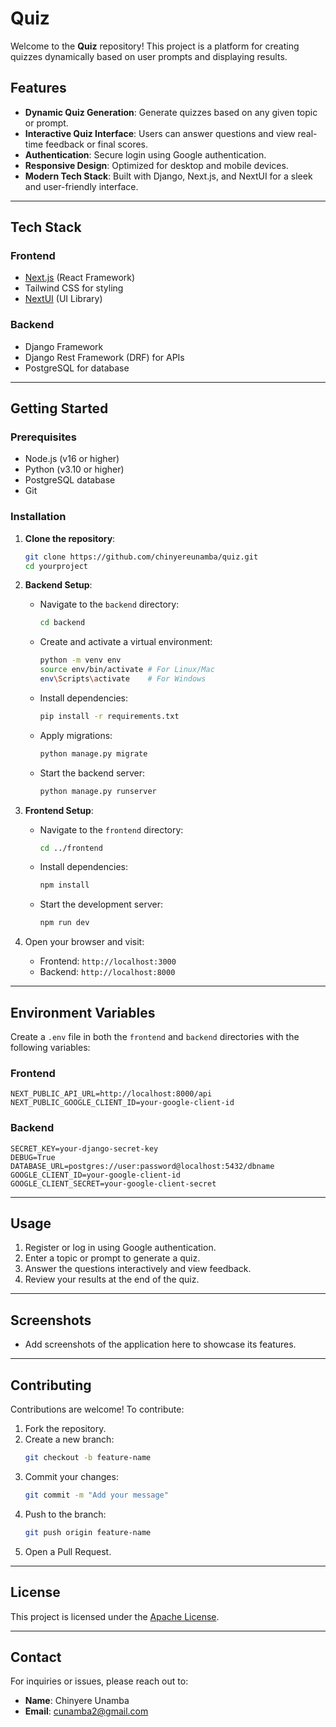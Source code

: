 # **Quiz**

Welcome to the **Quiz** repository! This project is a platform for creating quizzes dynamically based on user prompts and displaying results.

## **Features**

- **Dynamic Quiz Generation**: Generate quizzes based on any given topic or prompt.
- **Interactive Quiz Interface**: Users can answer questions and view real-time feedback or final scores.
- **Authentication**: Secure login using Google authentication.
- **Responsive Design**: Optimized for desktop and mobile devices.
- **Modern Tech Stack**: Built with Django, Next.js, and NextUI for a sleek and user-friendly interface.

---

## **Tech Stack**

### **Frontend**
- [Next.js](https://nextjs.org/) (React Framework)
- Tailwind CSS for styling
- [NextUI](https://nextui.com/) (UI Library)

### **Backend**
- Django Framework
- Django Rest Framework (DRF) for APIs
- PostgreSQL for database

---

## **Getting Started**

### **Prerequisites**
- Node.js (v16 or higher)
- Python (v3.10 or higher)
- PostgreSQL database
- Git

### **Installation**

1. **Clone the repository**:
   ```bash
   git clone https://github.com/chinyereunamba/quiz.git
   cd yourproject
   ```

2. **Backend Setup**:
   - Navigate to the `backend` directory:
     ```bash
     cd backend
     ```
   - Create and activate a virtual environment:
     ```bash
     python -m venv env
     source env/bin/activate # For Linux/Mac
     env\Scripts\activate    # For Windows
     ```
   - Install dependencies:
     ```bash
     pip install -r requirements.txt
     ```
   - Apply migrations:
     ```bash
     python manage.py migrate
     ```
   - Start the backend server:
     ```bash
     python manage.py runserver
     ```

3. **Frontend Setup**:
   - Navigate to the `frontend` directory:
     ```bash
     cd ../frontend
     ```
   - Install dependencies:
     ```bash
     npm install
     ```
   - Start the development server:
     ```bash
     npm run dev
     ```

4. Open your browser and visit:
   - Frontend: `http://localhost:3000`
   - Backend: `http://localhost:8000`

---

## **Environment Variables**

Create a `.env` file in both the `frontend` and `backend` directories with the following variables:

### **Frontend**
```env
NEXT_PUBLIC_API_URL=http://localhost:8000/api
NEXT_PUBLIC_GOOGLE_CLIENT_ID=your-google-client-id
```

### **Backend**
```env
SECRET_KEY=your-django-secret-key
DEBUG=True
DATABASE_URL=postgres://user:password@localhost:5432/dbname
GOOGLE_CLIENT_ID=your-google-client-id
GOOGLE_CLIENT_SECRET=your-google-client-secret
```

---

## **Usage**

1. Register or log in using Google authentication.
2. Enter a topic or prompt to generate a quiz.
3. Answer the questions interactively and view feedback.
4. Review your results at the end of the quiz.

---

## **Screenshots**

- Add screenshots of the application here to showcase its features.

---

## **Contributing**

Contributions are welcome! To contribute:

1. Fork the repository.
2. Create a new branch:
   ```bash
   git checkout -b feature-name
   ```
3. Commit your changes:
   ```bash
   git commit -m "Add your message"
   ```
4. Push to the branch:
   ```bash
   git push origin feature-name
   ```
5. Open a Pull Request.

---

## **License**

This project is licensed under the [Apache License](LICENSE).

---

## **Contact**

For inquiries or issues, please reach out to:
- **Name**: Chinyere Unamba
- **Email**: cunamba2@gmail.com
